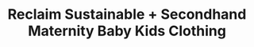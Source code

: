 ---
title: "Reclaim Sustainable + Secondhand Maternity Baby Kids Clothing"
url: /saskatoon/reclaim-sustainable-secondhand-maternity-baby-kids-clothing/
shop: Kleidung
---